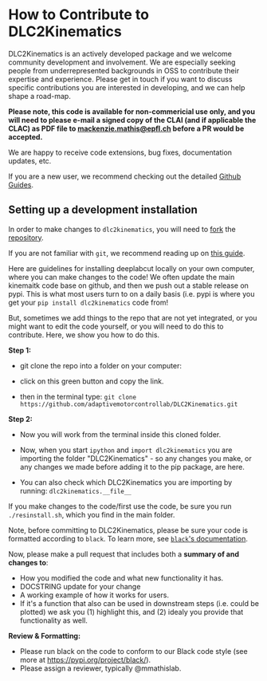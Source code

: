 

# How to Contribute to DLC2Kinematics

DLC2Kinematics is an actively developed package and we welcome community development and involvement.
We are especially seeking people from underrepresented backgrounds in OSS to contribute their expertise and experience.
Please get in touch if you want to discuss specific contributions you are interested in developing, and we can help shape a road-map.

**Please note, this code is available for non-commericial use only, and you will need to please
e-mail a signed copy of the CLAI (and if applicable the CLAC) as PDF file to mackenzie.mathis@epfl.ch before a PR would be accepted.**

We are happy to receive code extensions, bug fixes, documentation updates, etc.

If you are a new user, we recommend checking out the detailed [Github Guides](https://guides.github.com).

## Setting up a development installation

In order to make changes to `dlc2kinematics`, you will need to [fork](https://guides.github.com/activities/forking/#fork) the
[repository](https://github.com/adaptivemotorcontrollab/DLC2Kinematics).

If you are not familiar with `git`, we recommend reading up on [this guide](https://guides.github.com/introduction/git-handbook/#basic-git).

Here are guidelines for installing deeplabcut locally on your own computer, where you can make changes to the code!
We often update the main kinemaitk code base on github, and then we push out a stable release on pypi.
This is what most users turn to on a daily basis (i.e. pypi is where you get your `pip install dlc2kinematics` code from!

But, sometimes we add things to the repo that are not yet integrated, or you might want to edit the code yourself,
or you will need to do this to contribute. Here, we show you how to do this.

**Step 1:**

- git clone the repo into a folder on your computer:  

- click on this green button and copy the link.

- then in the terminal type: `git clone https://github.com/adaptivemotorcontrollab/DLC2Kinematics.git`

**Step 2:**

- Now you will work from the terminal inside this cloned folder.

- Now, when you start `ipython` and `import dlc2kinematics` you are importing the folder "DLC2Kinematics" - so any changes you make, or any changes we made before adding it to the pip package, are here.

- You can also check which DLC2Kinematics you are importing by running: `dlc2kinematics.__file__`

If you make changes to the code/first use the code, be sure you run `./resinstall.sh`, which you find in the main folder.


Note, before committing to DLC2Kinematics, please be sure your code is formatted according to `black`. To learn more,
see [`black`'s documentation](https://black.readthedocs.io/en/stable/).

Now, please make a pull request that includes both a **summary of and changes to**:

- How you modified the code and what new functionality it has.
- DOCSTRING update for your change
- A working example of how it works for users.
- If it's a function that also can be used in downstream steps (i.e. could be plotted)
we ask you (1) highlight this, and (2) idealy you provide that functionality as well.

**Review & Formatting:**

- Please run black on the code to conform to our Black code style (see more at https://pypi.org/project/black/).
- Please assign a reviewer, typically @mmathislab.
